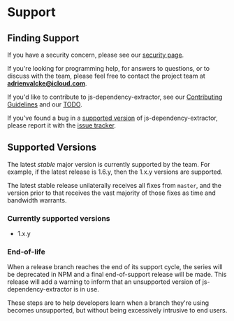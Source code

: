 # Support

## Finding Support
If you have a security concern,
please see our [security page](SECURITY.md).

If you're looking for programming help,
for answers to questions,
or to discuss with the team,
please feel free to contact the project team at **adrienvalcke@icloud.com**.

If you'd like to contribute to js-dependency-extractor,
see our [Contributing Guidelines](CONTRIBUTING.md)
and our [TODO](../TODO.md).

If you've found a bug in a [supported version](#supported-versions)
of js-dependency-extractor, please report it with the
[issue tracker](https://github.com/elysiumphase/js-dependency-extractor/issues).

## Supported Versions
The latest *stable* major version is currently supported by the team.
For example, if the latest release is 1.6.y, then the 1.x.y versions are supported.

The latest stable release unilaterally receives all fixes from `master`,
and the version prior to that receives the vast majority of those fixes
as time and bandwidth warrants.

### Currently supported versions

- 1.x.y

### End-of-life
When a release branch reaches the end of its support cycle, the series
will be deprecated in NPM and a final end-of-support release will be
made. This release will add a warning to inform that an unsupported
version of js-dependency-extractor is in use.

These steps are to help developers learn when a branch they're
using becomes unsupported, but without being excessively intrusive
to end users.
